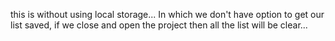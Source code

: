 this is without using local storage...
In which we don't have option to get our list saved, if we close and open the project then all the list will be clear...
